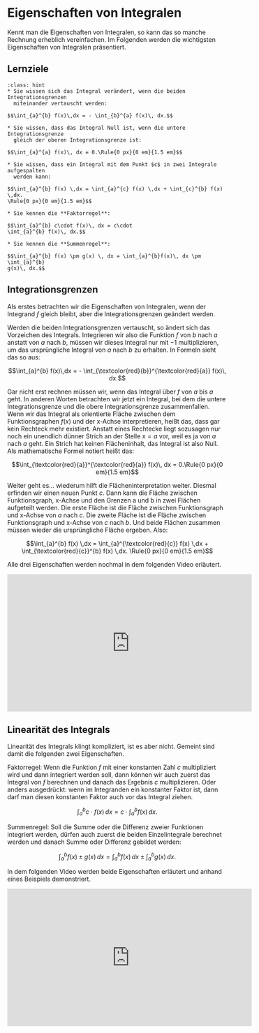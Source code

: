 # Eigenschaften von Integralen

Kennt man die Eigenschaften von Integralen, so kann das so manche Rechnung
erheblich vereinfachen. Im Folgenden werden die wichtigsten Eigenschaften von
Integralen präsentiert.

## Lernziele

```{admonition} Lernziele
:class: hint
* Sie wissen sich das Integral verändert, wenn die beiden Integrationsgrenzen
  miteinander vertauscht werden:

$$\int_{a}^{b} f(x)\,dx = - \int_{b}^{a} f(x)\, dx.$$

* Sie wissen, dass das Integral Null ist, wenn die untere Integrationsgrenze
  gleich der oberen Integrationsgrenze ist:

$$\int_{a}^{a} f(x)\, dx = 0.\Rule{0 px}{0 em}{1.5 em}$$

* Sie wissen, dass ein Integral mit dem Punkt $c$ in zwei Integrale aufgespalten
  werden kann:

$$\int_{a}^{b} f(x) \,dx = \int_{a}^{c} f(x) \,dx + \int_{c}^{b} f(x) \,dx.
\Rule{0 px}{0 em}{1.5 em}$$

* Sie kennen die **Faktorregel**:

$$\int_{a}^{b} c\cdot f(x)\, dx = c\cdot
\int_{a}^{b} f(x)\, dx.$$

* Sie kennen die **Summenregel**:

$$\int_{a}^{b} f(x) \pm g(x) \, dx = \int_{a}^{b}f(x)\, dx \pm \int_{a}^{b}
g(x)\, dx.$$
```

## Integrationsgrenzen

Als erstes betrachten wir die Eigenschaften von Integralen, wenn der Integrand
$f$ gleich bleibt, aber die Integrationsgrenzen geändert werden.

Werden die beiden Integrationsgrenzen vertauscht, so ändert sich das Vorzeichen
des Integrals. Integrieren wir also die Funktion $f$ von $b$ nach $a$ anstatt
von $a$ nach $b$, müssen wir dieses Integral nur mit $-1$ multiplizieren, um das
ursprüngliche Integral von $a$ nach $b$ zu erhalten. In Formeln sieht das so aus: 

$$\int_{a}^{b} f(x)\,dx = - \int_{\textcolor{red}{b}}^{\textcolor{red}{a}}
f(x)\, dx.$$

Gar nicht erst rechnen müssen wir, wenn das Integral über $f$ von $a$ bis $a$
geht. In anderen Worten betrachten wir jetzt ein Integral, bei dem die untere
Integrationsgrenze und die obere Integrationsgrenze zusammenfallen. Wenn wir das
Integral als orientierte Fläche zwischen dem Funktionsgraphen $f(x)$ und der
x-Achse interpretieren, heißt das, dass gar kein Rechteck mehr existiert.
Anstatt eines Rechtecke liegt sozusagen nur noch ein unendlich dünner Strich an
der Stelle $x=a$ vor, weil es ja von $a$ nach $a$ geht. Ein Strich hat keinen
Flächeninhalt, das Integral ist also Null. Als mathematische Formel notiert
heißt das:

$$\int_{\textcolor{red}{a}}^{\textcolor{red}{a}} f(x)\, dx = 0.\Rule{0 px}{0
em}{1.5 em}$$

Weiter geht es... wiederum hilft die Flächeninterpretation weiter. Diesmal
erfinden wir einen neuen Punkt $c$. Dann kann die Fläche zwischen
Funktionsgraph, x-Achse und den Grenzen a und b in zwei Flächen aufgeteilt
werden. Die erste Fläche ist die Fläche zwischen Funktionsgraph und x-Achse von
$a$ nach $c$. Die zweite Fläche ist die Fläche zwischen Funktionsgraph und
x-Achse von $c$ nach $b$. Und beide Flächen zusammen müssen wieder die
ursprüngliche Fläche ergeben. Also:

$$\int_{a}^{b} f(x) \,dx = \int_{a}^{\textcolor{red}{c}} f(x) \,dx +
\int_{\textcolor{red}{c}}^{b} f(x) \,dx. \Rule{0 px}{0 em}{1.5 em}$$

Alle drei Eigenschaften werden nochmal in dem folgenden Video erläutert.

<iframe width="560" height="315" src="https://www.youtube.com/embed/BKgcS2wgwu0" title="YouTube video player" frameborder="0" allow="accelerometer; autoplay; clipboard-write; encrypted-media; gyroscope; picture-in-picture; web-share" allowfullscreen></iframe>

## Linearität des Integrals

Linearität des Integrals klingt kompliziert, ist es aber nicht. Gemeint sind
damit die folgenden zwei Eigenschaften.

Faktorregel: Wenn die Funktion $f$ mit einer konstanten Zahl $c$ multipliziert
wird und dann integriert werden soll, dann können wir auch zuerst das Integral
von $f$ berechnen und danach das Ergebnis $c$ multiplizieren. Oder anders
ausgedrückt: wenn im Integranden ein konstanter Faktor ist, dann darf man diesen
konstanten Faktor auch vor das Integral ziehen.

$$\int_{a}^{b} c\cdot f(x)\, dx = c\cdot
\int_{a}^{b} f(x)\, dx.$$

Summenregel: Soll die Summe oder die Differenz zweier Funktionen integriert
werden, dürfen auch zuerst die beiden Einzelintegrale berechnet werden und
danach Summe oder Differenz gebildet werden: 

$$\int_{a}^{b} f(x) \pm g(x) \, dx = \int_{a}^{b}f(x)\, dx \pm \int_{a}^{b}
g(x)\, dx.$$

In dem folgenden Video werden beide Eigenschaften erläutert und anhand eines
Beispiels demonstriert.

<iframe width="560" height="315" src="https://www.youtube.com/embed/eMGWYY96Hno" title="YouTube video player" frameborder="0" allow="accelerometer; autoplay; clipboard-write; encrypted-media; gyroscope; picture-in-picture; web-share" allowfullscreen></iframe>
